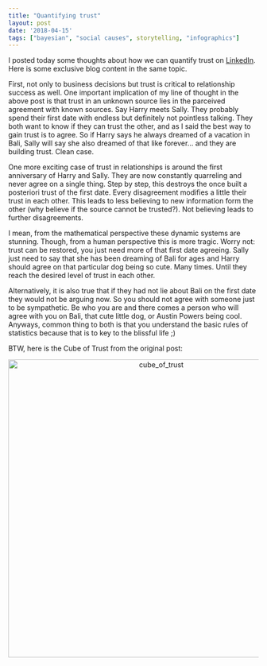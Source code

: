 ```yaml
---
title: "Quantifying trust"
layout: post
date: '2018-04-15'
tags: ["bayesian", "social causes", storytelling, "infographics"]
---
```


I posted today some thoughts about how we can quantify trust on [LinkedIn](https://www.linkedin.com/pulse/quantifying-trust-%C3%A1goston-t%C3%B6r%C3%B6k-phd/). Here is some exclusive blog content in the same topic.

First, not only to business decisions but trust is critical to relationship success as well. One important implication of my line of thought in the above post is that trust in an unknown source lies in the parceived agreement with known sources. Say Harry meets Sally. They probably spend their first date with endless but definitely not pointless talking. They both want to know if they can trust the other, and as I said the best way to gain trust is to agree. So if Harry says he always dreamed of a vacation in Bali, Sally will say she also dreamed of that like forever... and they are building trust. Clean case.

One more exciting case of trust in relationships is around the first anniversary of Harry and Sally. They are now constantly quarreling and never agree on a single thing. Step by step, this destroys the once built a posteriori trust of the first date. Every disagreement modifies a little their trust in each other. This leads to less believing to new information form the other (why believe if the source cannot be trusted?). Not believing leads to further disagreements. 

I mean, from the mathematical perspective these dynamic systems are stunning. Though, from a human perspective this is more tragic. Worry not: trust can be restored, you just need more of that first date agreeing. Sally just need to say that she has been dreaming of Bali for ages and Harry should agree on that particular dog being so cute. Many times. Until they reach the desired level of trust in each other. 

Alternatively, it is also true that if they had not lie about Bali on the first date they would not be arguing now. So you should not agree with someone just to be sympathetic. Be who you are and there comes a person who will agree with you on Bali, that cute little dog, or Austin Powers being cool. Anyways, common thing to both is that you understand the basic rules of statistics because that is to key to the blissful life ;) 

BTW, here is the Cube of Trust from the original post:

<div>
    <a href="https://plot.ly/~agostontorok/49/?share_key=Dd1dRkbZIA9TLen8pDkP1v" target="_blank" title="cube_of_trust" style="display: block; text-align: center;"><img src="https://plot.ly/~agostontorok/49.png?share_key=Dd1dRkbZIA9TLen8pDkP1v" alt="cube_of_trust" style="max-width: 100%;width: 600px;"  width="600" onerror="this.onerror=null;this.src='https://plot.ly/404.png';" /></a>
    <script data-plotly="agostontorok:49" sharekey-plotly="Dd1dRkbZIA9TLen8pDkP1v" src="https://plot.ly/embed.js" async></script>
</div>
